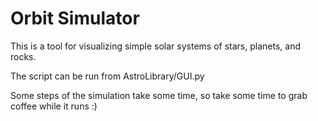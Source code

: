 # Orbit Simulator

This is a tool for visualizing simple solar systems of stars, planets, and rocks.

The script can be run from AstroLibrary/GUI.py

Some steps of the simulation take some time, so take some time to grab coffee while it runs :)